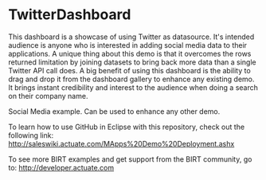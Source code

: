 TwitterDashboard
================

This dashboard is a showcase of using Twitter as datasource. It's intended audience is anyone who is interested in adding social media data to their applications. A unique thing about this demo is that it overcomes the rows returned limitation by joining datasets to bring back more data than a single Twitter API call does. A big benefit of using this dashboard is the ability to drag and drop it from the dashboard gallery to enhance any existing demo. It brings instant credibility and interest to the audience when doing a search on their company name.

Social Media example. Can be used to enhance any other demo.

To learn how to use GitHub in Eclipse with this repository, check out the following link:
http://saleswiki.actuate.com/MApps%20Demo%20Deployment.ashx

To see more BIRT examples and get support from the BIRT community, go to:
http://developer.actuate.com
